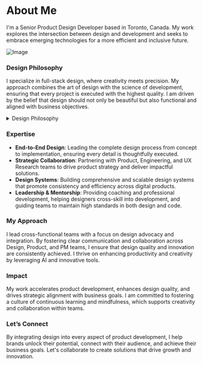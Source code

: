 # About Me

I'm a Senior Product Design Developer based in Toronto, Canada. My work explores the intersection between design and development and seeks to embrace emerging technologies for a more efficient and inclusive future.

![Image](../images/portrait.jpg)

### Design Philosophy
I specialize in full-stack design, where creativity meets precision. My approach combines the art of design with the science of development, ensuring that every project is executed with the highest quality. I am driven by the belief that design should not only be beautiful but also functional and aligned with business objectives.

<details>
<summary>Design Philosophy</summary>
<p>I specialize in full-stack design, where creativity meets precision. My approach combines the art of design with the science of development, ensuring that every project is executed with the highest quality. I am driven by the belief that design should not only be beautiful but also functional and aligned with business objectives.</p>
</details>

### Expertise
* **End-to-End Design**: Leading the complete design process from concept to implementation, ensuring every detail is thoughtfully executed.
* **Strategic Collaboration**: Partnering with Product, Engineering, and UX Research teams to drive product strategy and deliver impactful solutions.
* **Design Systems**: Building comprehensive and scalable design systems that promote consistency and efficiency across digital products.
* **Leadership & Mentorship**: Providing coaching and professional development, helping designers cross-skill into development, and guiding teams to maintain high standards in both design and code.

### My Approach
I lead cross-functional teams with a focus on design advocacy and integration. By fostering clear communication and collaboration across Design, Product, and PM teams, I ensure that design quality and innovation are consistently achieved. I thrive on enhancing productivity and creativity by leveraging AI and innovative tools.

### Impact
My work accelerates product development, enhances design quality, and drives strategic alignment with business goals. I am committed to fostering a culture of continuous learning and mindfulness, which supports creativity and collaboration within teams.

### Let’s Connect
By integrating design into every aspect of product development, I help brands unlock their potential, connect with their audience, and achieve their business goals. Let's collaborate to create solutions that drive growth and innovation.